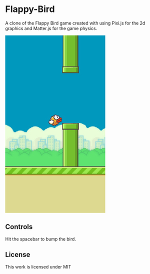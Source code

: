 # Flappy-Bird

A clone of the Flappy Bird game created with using Pixi.js for the 2d graphics and Matter.js for the game physics.

![Screenshot](screenshot.jpg)

## Controls
Hit the spacebar to bump the bird.

## License
This work is licensed under MIT

